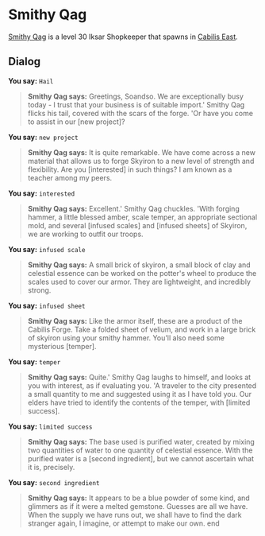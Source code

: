 # Smithy Qag



[Smithy Qag](/npc/106041) is a level 30 Iksar Shopkeeper that spawns in [Cabilis East](/zone/106).



## Dialog

**You say:** `Hail`



>**Smithy Qag says:** Greetings, Soandso.  We are exceptionally busy today - I trust that your business is of suitable import.'  Smithy Qag flicks his tail, covered with the scars of the forge.  'Or have you come to assist in our [new project]?

**You say:** `new project`



>**Smithy Qag says:** It is quite remarkable.  We have come across a new material that allows  us to forge Skyiron to a new level of strength and flexibility.  Are you [interested] in such things?  I am known as a teacher among my peers.

**You say:** `interested`



>**Smithy Qag says:** Excellent.'  Smithy Qag chuckles.  'With forging hammer, a little blessed amber, scale temper, an appropriate sectional mold, and several [infused scales] and [infused sheets] of Skyiron, we are working to outfit our troops.

**You say:** `infused scale`



>**Smithy Qag says:** A small brick of skyiron, a small block of clay and celestial essence can be worked on the potter's wheel to produce the scales used to cover our armor.  They are lightweight, and incredibly strong.

**You say:** `infused sheet`



>**Smithy Qag says:** Like the armor itself, these are a product of the Cabilis Forge.  Take a folded sheet of velium, and work in a large brick of skyiron using your smithy hammer.  You'll also need some mysterious [temper].

**You say:** `temper`



>**Smithy Qag says:** Quite.'  Smithy Qag laughs to himself, and looks at you with interest, as if evaluating you.  'A traveler to the city presented a small quantity to me and suggested using it as I have told you.  Our elders have tried to identify the contents of the temper, with [limited success].

**You say:** `limited success`



>**Smithy Qag says:** The base used is purified water, created by mixing two quantities of water to one quantity of celestial essence.  With the purified water is a [second ingredient], but we cannot ascertain what it is, precisely.

**You say:** `second ingredient`



>**Smithy Qag says:** It appears to be a blue powder of some kind, and glimmers as if it were a melted gemstone.  Guesses are all we have.  When the supply we have runs out, we shall have to find the dark stranger again, I imagine, or attempt to make our own.
end

